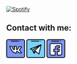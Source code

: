 [![Spotify](https://novatorem-omega-three.vercel.app/api/spotify)][spotify]

## Сontact with me:

[<img alt="khotsevich | vk" src="./assets/logos/vk.svg" style="width: 50px;" />][vk]
[<img alt="khotsevich | vk" src="./assets/logos/telegram.svg" style="width: 50px;" />][telegram]
[<img alt="khotsevich | vk" src="./assets/logos/facebook.svg" style="width: 50px;" />][facebook]

[vk]: (https://vk.com/khotsevich)
[spotify]: (https://open.spotify.com/user/xrgijmkpddsact41v76h88uvd?si=JTFpei7gQSaefyprtpY_7g)
[telegram]: (https://t.me/maximushero)
[facebook]: (https://www.facebook.com/profile.php?id=100006889516818)
